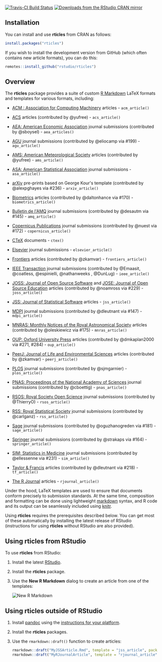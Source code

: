 [![Travis-CI Build Status](https://travis-ci.org/rstudio/rticles.svg?branch=master)](https://travis-ci.org/rstudio/rticles)
[![Downloads from the RStudio CRAN mirror](https://cranlogs.r-pkg.org/badges/rticles)](https://cran.r-project.org/package=rticles)

## Installation

You can install and use **rticles** from CRAN as follows:

```r
install.packages("rticles")
```

If you wish to install the development version from GitHub (which often contains new article formats), you can do this:

```r
remotes::install_github("rstudio/rticles")
```

## Overview

The **rticles** package provides a suite of custom [R Markdown](http://rmarkdown.rstudio.com) LaTeX formats and templates for various formats, including:

- [ACM : Association for Computing Machinery](https://www.acm.org/publications/about-publications) articles - `acm_article()`

- [ACS](http://pubs.acs.org/) articles (contributed by @yufree) - `acs_article()`

- [AEA: American Economic Association](https://www.aeaweb.org/journals/policies/templates) journal submissions (contributed by @sboysel) - `aea_articles()`

- [AGU](https://agupubs.onlinelibrary.wiley.com/) journal submissions (contributed by @eliocamp via #199) - `agu_article()`

- [AMS: American Meteorological Society](https://www.ametsoc.org/) articles (contributed by @yufree) - `ams_article()`

- [ASA: American Statistical Association](https://www.amstat.org/) journal submissions - `asa_article()`

- [arXiv](https://arxiv.org/) pre-prints based on George Kour's template (contributed by @alexpghayes via #236) - `arxiv_article()`

- [Biometrics](http://www.biometrics.tibs.org/) articles (contributed by @daltonhance via #170) - `biometrics_article()`

- [Bulletin de l'AMQ](https://www.amq.math.ca/bulletin/) journal submissions (contributed by @desautm via #145) - `amq_article()`

- [Copernicus Publications](https://publications.copernicus.org) journal submissions (contributed by @nuest via #172) - `copernicus_article()`

- [CTeX](https://ctan.org/pkg/ctex) documents - `ctex()`

- [Elsevier](https://www.elsevier.com) journal submissions - `elsevier_article()`

- [Frontiers](https://www.frontiersin.org/) articles (contributed by @zkamvar) - `frontiers_article()`

- [IEEE Transaction](http://www.ieee.org/publications_standards/publications/authors/author_templates.html) journal submissions (contributed by @Emaasit, @coatless, @espinielli, @nathanweeks , @DunLug) - `ieee_article()`

- [JOSS: Journal of Open Source Software](http://joss.theoj.org/) and [JOSE: Journal of Open Source Education](https://jose.theoj.org/) articles (contributed by @noamross via #229) - `joss_article()`

- [JSS: Journal of Statistical Software](http://www.jstatsoft.org/) articles - `jss_article()`

- [MDPI](http://www.mdpi.com) journal submissions (contributed by @dleutnant via #147) - `mdpi_article()`

- [MNRAS: Monthly Notices of the Royal Astronomical Society](https://academic.oup.com/mnras) articles (contributed by @oleskiewicz via #175) - `mnras_article()`

- [OUP: Oxford University Press](https://academic.oup.com/journals/pages/authors/preparing_your_manuscript) articles (contributed by @dmkaplan2000 via #271, #284) - `oup_article()`

- [PeerJ: Journal of Life and Environmental Sciences](https://peerj.com) articles (contributed by @zkamvar) - `peerj_article()`

- [PLOS](http://journals.plos.org) journal submissions (contributed by @sjmgarnier) - `plos_article()`

- [PNAS: Proceedings of the National Academy of Sciences](https://www.pnas.org/) journal submissions (contributed by @cboettig) - `pnas_article()`

- [RSOS: Royal Society Open Science](http://rsos.royalsocietypublishing.org/) journal submissions (contributed by @ThierryO) - `rsos_article()`

- [RSS: Royal Statistical Society](https://rss.org.uk/) journal submissions (contributed by @carlganz) - `rss_article()`

- [Sage](https://uk.sagepub.com/en-gb/eur/manuscript-submission-guidelines) journal submissions (contributed by @oguzhanogreden via #181) - `sage_article()`

- [Springer](https://www.springer.com/gp/livingreviews/latex-templates) journal submissions (contributed by @strakaps via #164) - `springer_article()`

- [SIM: Statistics in Medicine](https://onlinelibrary.wiley.com/journal/10970258) journal submissions (contributed by @ellessenne via #231) - `sim_article()`

- [Taylor & Francis](https://www.tandfonline.com/) articles (contributed by @dleutnant via #218) - `tf_article()`

- [The R Journal](https://journal.r-project.org/) articles - `rjournal_article()`

Under the hood, LaTeX templates are used to ensure that documents conform precisely to submission standards. At the same time, composition and formatting can be done using lightweight [markdown](https://rmarkdown.rstudio.com/authoring_basics.html) syntax, and R code and its output can be seamlessly included using [knitr](https://yihui.name/knitr/).

Using **rticles** requires the prerequisites described below. You can get most of these automatically by installing the latest release of RStudio (instructions for using **rticles** without RStudio are also provided).

## Using rticles from RStudio

To use **rticles** from RStudio:

1. Install the latest [RStudio](http://www.rstudio.com/products/rstudio/download/).

2. Install the **rticles** package. 

3. Use the **New R Markdown** dialog to create an article from one of the templates:

    ![New R Markdown](https://rmarkdown.rstudio.com/images/new_r_markdown.png)

## Using rticles outside of RStudio

1. Install [pandoc](http://pandoc.org) using the [instructions for your platform](https://rmarkdown.rstudio.com/docs/articles/pandoc.html).

2. Install the **rticles** packages.

3. Use the `rmarkdown::draft()` function to create articles:

    ```r
    rmarkdown::draft("MyJSSArticle.Rmd", template = "jss_article", package = "rticles")
    rmarkdown::draft("MyRJournalArticle", template = "rjournal_article", package = "rticles")
    ```
